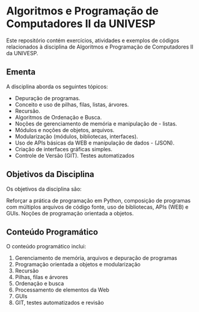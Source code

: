 # Algoritmos e Programação de Computadores II da UNIVESP

Este repositório contém exercícios, atividades e exemplos de códigos relacionados à disciplina de Algoritmos e Programação de Computadores II da UNIVESP. 

## Ementa

A disciplina aborda os seguintes tópicos:
- Depuração de programas. 
- Conceito e uso de pilhas, filas, listas, árvores. 
- Recursão. 
- Algoritmos de Ordenação e Busca. 
- Noções de gerenciamento de memória e manipulação de - listas. 
- Módulos e noções de objetos, arquivos. 
- Modularização (módulos, bibliotecas, interfaces). 
- Uso de APIs básicas da WEB e manipulação de dados - (JSON). 
- Criação de interfaces gráficas simples. 
- Controle de Versão (GIT). Testes automatizados


## Objetivos da Disciplina

Os objetivos da disciplina são:

Reforçar a prática de programação em Python, composição de programas com múltiplos arquivos de código fonte, uso de bibliotecas, APIs (WEB) e GUIs. Noções de programação orientada a objetos.


## Conteúdo Programático

O conteúdo programático inclui:

1. Gerenciamento de memória, arquivos e depuração de programas
2. Programação orientada a objetos e modularização
3. Recursão
4. Pilhas, filas e árvores
5. Ordenação e busca
6. Processamento de elementos da Web
7. GUIs
8. GIT, testes automatizados e revisão
